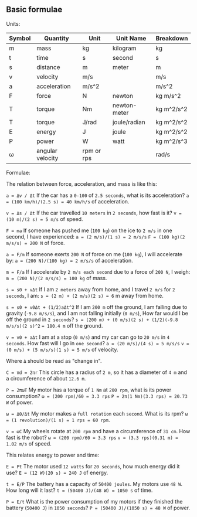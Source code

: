 ## Basic formulae

Units:

Symbol | Quantity | Unit | Unit Name | Breakdown
------ | -------- | ---- | --------- | ---------
m      | mass     | kg   | kilogram  | kg
t      | time     | s    | second    | s
s      | distance | m    | meter     | m
v      | velocity | m/s  |           | m/s
a      | acceleration | m/s^2 |      | m/s^2
F      | force    | N    | newton    | kg m/s^2
T      | torque   | Nm   | newton-meter | kg m^2/s^2
T      | torque   | J/rad | joule/radian | kg m^2/s^2
E      | energy   | J    | joule    | kg m^2/s^2
P      | power    | W    | watt     | kg m^2/s^3
ω      | angular velocity | rpm or rps | | rad/s

Formulae:

The relation between force, acceleration, and mass is like this:

`a = Δv / Δt`
If the car has a `0-100` of `2.5 seconds`, what is its acceleration?
`a = (100 km/h)/(2.5 s) = 40 km/h/s` of acceleration.

`v = Δs / Δt`
If the car travelled `10 meters` in `2 seconds`, how fast is it?
`v = (10 m)/(2 s) = 5 m/s` of speed.

`F = ma`
If someone has pushed me (`100 kg`) on the ice to `2 m/s` in one second, I have experienced:
`a = (2 m/s)/(1 s) = 2 m/s/s`
`F = (100 kg)(2 m/s/s) = 200 N` of force.


`a = F/m`
If someone exerts `200 N` of force on me (`100 kg`), I will accelerate by:
`a = (200 N)/(100 kg) = 2 m/s/s` of acceleration.


`m = F/a`
If I accelerate by `2 m/s each second` due to a force of `200 N`, I weigh:
`m = (200 N)/(2 m/s/s) = 100 kg` of mass.


`s = s0 + vΔt`
If I am `2 meters` away from home, and I travel `2 m/s` for `2 seconds`, I am:
`s = (2 m) + (2 m/s)(2 s) = 6` m away from home.


`s = s0 + v0Δt + (1/2)aΔt^2`
If I am `200 m` off the ground, I am falling due to gravity (`-9.8 m/s/s`), and I am not falling initially (`0 m/s`),
How far would I be off the ground in `2 seconds`?
`s = (200 m) + (0 m/s)(2 s) + (1/2)(-9.8 m/s/s)(2 s)^2`
`= 180.4 m` off the ground.


`v = v0 + aΔt`
I am at a stop (`0 m/s`) and my car can go to `20 m/s` in `4 seconds`. How fast will I go in `one second`?
`a = (20 m/s)/(4 s) = 5 m/s/s`
`v = (0 m/s) + (5 m/s/s)(1 s) = 5 m/s` of velocity.


Where `Δ` should be read as "change in".


`C = πd = 2πr`
This circle has a radius of `2 m`, so it has a diameter of `4 m` and a circumference of about `12.6 m`.


`P = 2πωT`
My motor has a torque of `1 Nm` at `200 rpm`, what is its power consumption?
`ω = (200 rpm)/60 = 3.3 rps`
`P = 2π(1 Nm)(3.3 rps) = 20.73 W` of power.


`ω = Δθ/Δt`
My motor makes a `full rotation` each `second`. What is its rpm?
`ω = (1 revolution)/(1 s) = 1 rps = 60 rpm`.


`v = ωC`
My wheels rotate at `200 rpm` and have a circumference of `31 cm`. How fast is the robot?
`ω = (200 rpm)/60 = 3.3 rps`
`v = (3.3 rps)(0.31 m) = 1.02 m/s` of speed.


This relates energy to power and time:

`E = Pt`
The motor used `12 watts` for `20 seconds`, how much energy did it use?
`E = (12 W)(20 s) = 240 J` of energy.


`t = E/P`
The battery has a capacity of `50400 joules`. My motors use `48 W`. How long will it last?
`t = (50400 J)/(48 W) = 1050 s` of time.


`P = E/t`
What is the power consumption of my motors if they finished the battery (`50400 J`) in `1050 seconds`?
`P = (50400 J)/(1050 s) = 48 W` of power.